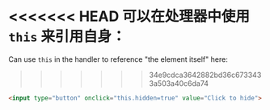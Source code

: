 <<<<<<< HEAD
可以在处理器中使用 `this` 来引用自身：
=======
Can use `this` in the handler to reference "the element itself" here:
>>>>>>> 34e9cdca3642882bd36c6733433a503a40c6da74

```html run height=50
<input type="button" onclick="this.hidden=true" value="Click to hide">
```
